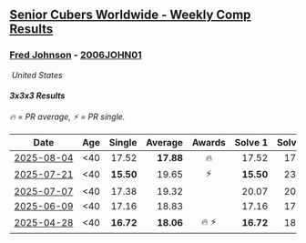 <style>table {white-space: nowrap;}</style>
<link rel="stylesheet" type="text/css" href="/scw-comp/css/flags.css" />

## [Senior Cubers Worldwide - Weekly Comp Results](/scw-comp/results/)
### [Fred Johnson](README.md) - [2006JOHN01](https://www.worldcubeassociation.org/persons/2006JOHN01?event=333)

<i class="flag flag-US" />&nbsp;United States

#### 3x3x3 Results

<span style="white-space: nowrap;">🔥 = PR average</span>, <span style="white-space: nowrap;">⚡ = PR single</span>.

| Date | Age | Single | Average | Awards | Solve 1 | Solve 2 | Solve 3 | Solve 4 | Solve 5 | Video |
| :--: | :--: | --: | --: | :--: | --: | --: | --: | --: | --: | :-- |
| [2025-08-04](../../results/2025-08-04/333.md) | <40 | 17.52 | **17.88** | 🔥 | 17.52 | 17.72 | 17.70 | 19.69 | 18.23 | [Desktop](https://www.facebook.com/frederick.g.johnson/videos/1271005814574193) / [Mobile](https://m.facebook.com/frederick.g.johnson/videos/1271005814574193) |
| [2025-07-21](../../results/2025-07-21/333.md) | <40 | **15.50** | 19.65 | ⚡ | **15.50** | 23.33 | 17.33 | 21.96 | 19.67 | [Desktop](https://www.facebook.com/frederick.g.johnson/videos/602110896303937) / [Mobile](https://m.facebook.com/frederick.g.johnson/videos/602110896303937) |
| [2025-07-07](../../results/2025-07-07/333.md) | <40 | 17.38 | 19.32 |  | 20.07 | 20.44 | 18.50 | 17.38 | 19.40 | [Desktop](https://www.facebook.com/frederick.g.johnson/videos/2112965779199301) / [Mobile](https://m.facebook.com/frederick.g.johnson/videos/2112965779199301) |
| [2025-06-09](../../results/2025-06-09/333.md) | <40 | 17.16 | 18.83 |  | 17.16 | 17.67 | 21.35 | 19.72 | 19.11 | [Desktop](https://www.facebook.com/frederick.g.johnson/videos/1461741204840238) / [Mobile](https://m.facebook.com/frederick.g.johnson/videos/1461741204840238) |
| [2025-04-28](../../results/2025-04-28/333.md) | <40 | **16.72** | **18.06** | 🔥 ⚡ | **16.72** | 18.61 | 17.67 | 20.36 | 17.91 | [Desktop](https://www.facebook.com/frederick.g.johnson/videos/9813637075346276) / [Mobile](https://m.facebook.com/frederick.g.johnson/videos/9813637075346276) |


<!-- Global site tag (gtag.js) - Google Analytics -->
<script async src="https://www.googletagmanager.com/gtag/js?id=UA-86348435-3"></script>
<script>window.dataLayer = window.dataLayer || []; function gtag() {dataLayer.push(arguments);} gtag('js', new Date()); gtag('config', 'UA-86348435-3');</script>

